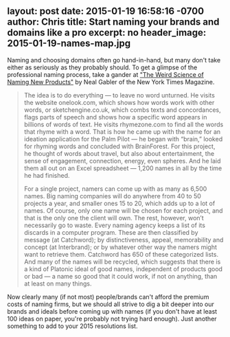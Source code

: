 layout: post
date: 2015-01-19 16:58:16 -0700
author: Chris
title: Start naming your brands and domains like a pro
excerpt: no
header_image: 2015-01-19-names-map.jpg
----

Naming and choosing domains often go hand-in-hand, but many don't take either as seriously as they probably should. To get a glimpse of the professional naming process, take a gander at ["The Weird Science of Naming New Products"](http://www.nytimes.com/2015/01/18/magazine/the-weird-science-of-naming-new-products.html?_r=0) by Neal Gabler of the New York Times Magazine.

> The idea is to do everything — to leave no word unturned. He visits the website onelook.com, which shows how words work with other words, or sketchengine.co.uk, which combs texts and concordances, flags parts of speech and shows how a specific word appears in billions of words of text. He visits rhymezone.com to find all the words that rhyme with a word. That is how he came up with the name for an ideation application for the Palm Pilot — he began with “brain,” looked for rhyming words and concluded with BrainForest. For this project, he thought of words about travel, but also about entertainment, the sense of engagement, connection, energy, even spheres. And he laid them all out on an Excel spreadsheet — 1,200 names in all by the time he had finished.
> 
> For a single project, namers can come up with as many as 6,500 names. Big naming companies will do anywhere from 40 to 50 projects a year, and smaller ones 15 to 20, which adds up to a lot of names. Of course, only one name will be chosen for each project, and that is the only one the client will own. The rest, however, won’t necessarily go to waste. Every naming agency keeps a list of its discards in a computer program. These are then classified by message (at Catchword); by distinctiveness, appeal, memorability and concept (at Interbrand); or by whatever other way the namers might want to retrieve them. Catchword has 650 of these categorized lists. And many of the names will be recycled, which suggests that there is a kind of Platonic ideal of good names, independent of products good or bad — a name so good that it could work, if not on anything, than at least on many things.

Now clearly many (if not most) people/brands can't afford the premium costs of naming firms, but we should all strive to dig a bit deeper into our brands and ideals before coming up with names (if you don't have at least 100 ideas on paper, you're probably not trying hard enough). Just another something to add to your 2015 resolutions list. 